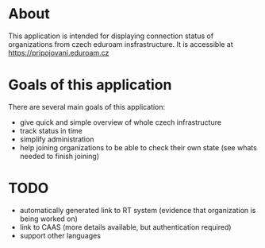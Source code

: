 # About
This application is intended for displaying connection status of organizations from czech eduroam insfrastructure. 
It is accessible at https://pripojovani.eduroam.cz 

# Goals of this application
There are several main goals of this application:
- give quick and simple overview of whole czech infrastructure 
- track status in time
- simplify administration
- help joining organizations to be able to check their own state (see whats needed to finish joining)

# TODO
- automatically generated link to RT system (evidence that organization is being worked on) 
- link to CAAS (more details available, but authentication required) 
- support other languages
